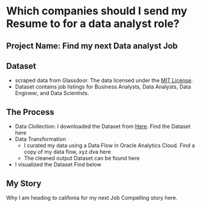 # Which companies should I send my Resume to for a data analyst role?
## Project Name: Find my next Data analyst Job
## Dataset
* scraped data from Glassdoor. The data licensed under the [MIT License](https://github.com/harshibar/5-python-projects/blob/master/LICENSE).
*  Dataset contains job listings for Business Analysts, Data Analysts, Data Engineer, and Data Scientists.

## The Process
* Data Clollection: I downloaded the Dataset from  [Here](https://github.com/harshibar/5-python-projects/blob/master/LICENSE). Find the Dataset here
* Data Transformation
  - I curated my data using a Data Flow in Oracle Analytics Cloud. Find a copy of my data flow, xyz.dva here
  - The cleaned output Dataset can be found here
* I visualized the Dataset Find below

## My Story
Why I am heading to califonia for my next Job
Compelling story here.
